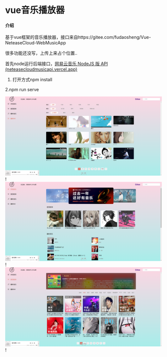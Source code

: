 # vue音乐播放器

#### 介绍
基于vue框架的音乐播放器，接口来自https://gitee.com/fudaosheng/Vue-NeteaseCloud-WebMusicApp

很多功能还没写，上传上来占个位置..

首先node运行后端接口，[网易云音乐 NodeJS 版 API (neteasecloudmusicapi.vercel.app)](https://neteasecloudmusicapi.vercel.app/#/)

1. 打开方式npm install

2.npm run serve

![1](src/assets/1.png)!
![1](src/assets/2.png)!
![1](src/assets/3.png)!